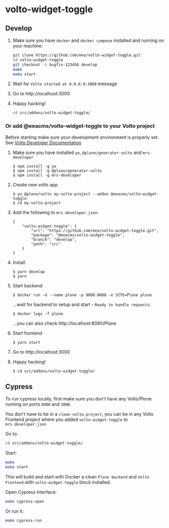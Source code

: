 # volto-widget-toggle

## Develop

1. Make sure you have `docker` and `docker compose` installed and running on your machine:

    ```Bash
    git clone https://github.com/eea/volto-widget-toggle.git
    cd volto-widget-toggle
    git checkout -b bugfix-123456 develop
    make
    make start
    ```

1. Wait for `Volto started at 0.0.0.0:3000` meesage

1. Go to http://localhost:3000

1.  Happy hacking!

    ```Bash
    cd src/addons/volto-widget-toggle/
    ```

### Or add @eeacms/volto-widget-toggle to your Volto project

Before starting make sure your development environment is properly set. See [Volto Developer Documentation](https://docs.voltocms.com/getting-started/install/)

1.  Make sure you have installed `yo`, `@plone/generator-volto` and `mrs-developer`

        $ npm install -g yo
        $ npm install -g @plone/generator-volto
        $ npm install -g mrs-developer

1.  Create new volto app

        $ yo @plone/volto my-volto-project --addon @eeacms/volto-widget-toggle
        $ cd my-volto-project

1.  Add the following to `mrs.developer.json`:

        {
            "volto-widget-toggle": {
                "url": "https://github.com/eea/volto-widget-toggle.git",
                "package": "@eeacms/volto-widget-toggle",
                "branch": "develop",
                "path": "src"
            }
        }

1.  Install

        $ yarn develop
        $ yarn

1.  Start backend

        $ docker run -d --name plone -p 8080:8080 -e SITE=Plone plone

    ...wait for backend to setup and start - `Ready to handle requests`:

        $ docker logs -f plone

    ...you can also check http://localhost:8080/Plone

1.  Start frontend

        $ yarn start

1.  Go to http://localhost:3000

1.  Happy hacking!

        $ cd src/addons/volto-widget-toggle/

## Cypress

To run cypress locally, first make sure you don't have any Volto/Plone running on ports `8080` and `3000`.

You don't have to be in a `clean-volto-project`, you can be in any Volto Frontend
project where you added `volto-widget-toggle` to `mrs.developer.json`

Go to:

  ```BASH
  cd src/addons/volto-widget-toggle/
  ```

Start:

  ```Bash
  make
  make start
  ```

This will build and start with Docker a clean `Plone backend` and `Volto Frontend` with `volto-widget-toggle` block installed.

Open Cypress Interface:

  ```Bash
  make cypress-open
  ```

Or run it:

  ```Bash
  make cypress-run
  ```
